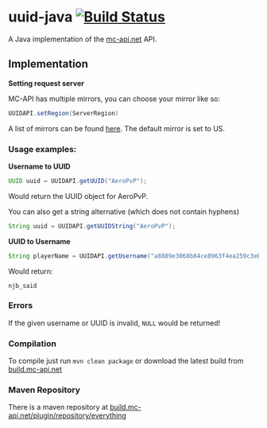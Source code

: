 uuid-java [![Build Status](http://build.mc-api.net/buildStatus/icon?job=uuid-java)](http://build.mc-api.net/job/uuid-java/)
=========

A Java implementation of the [mc-api.net](https://mc-api.net) API.

## Implementation

**Setting request server**

MC-API has multiple mirrors, you can choose your mirror like so:
```java
UUIDAPI.setRegion(ServerRegion)
```
A list of mirrors can be found [here](https://github.com/MC-API/static#mirrors). The default mirror is set to US.

### Usage examples:

**Username to UUID**

```java
UUID uuid = UUIDAPI.getUUID("AeroPvP");
```

Would return the UUID object for AeroPvP.

You can also get a string alternative (which does not contain hyphens)

```java
String uuid = UUIDAPI.getUUIDString("AeroPvP");
```

**UUID to Username**

```java
String playerName = UUIDAPI.getUsername("a8889e3068b84ce8963f4ea259c3ebe3");
```

Would return:

`njb_said`

### Errors

If the given username or UUID is invalid, `NULL` would be returned!

### Compilation

To compile just run ``mvn clean package`` or download the latest build from [build.mc-api.net](http://build.mc-api.net)

### Maven Repository

There is a maven repository at [build.mc-api.net/plugin/repository/everything](http://build.mc-api.net/plugin/repository/everything)
